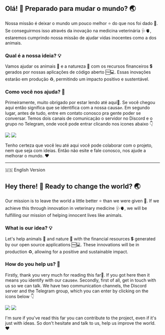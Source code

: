 ## Olá! 👋 Preparado para mudar o mundo? 🌏

Nossa missão é deixar o mundo um pouco melhor ⭐ do que nos foi dado 🚀. Se conseguirmos isso através da inovação na medicina veterinária 🩺🫀, estaremos cumprindo nossa missão de ajudar vidas inocentes como a dos animais.

### Qual é a nossa ideia? 💡

Vamos ajudar os animais 🐾 e a natureza 🌳 com os recursos financeiros 💲 gerados por nossas aplicações de código aberto 🆓💻. Essas inovações estarão em produção ♻️, permitindo um impacto positivo e sustentável.

### Como você nos ajuda? 🤝

Primeiramente, muito obrigado por estar lendo até aqui🤗. Se você chegou aqui então significa que se identifica com a nossa causa✊. Em segundo lugar, antes de tudo, entre em contato conosco pra gente poder se conversar. Temos dois canais de comunicação o servidor no Discord e o grupo no Telegram, onde você pode entrar clicando nos icones abaixo 👇

[![](https://dcbadge.limes.pink/api/server/https://discord.gg/4JHcgbesE7?compact=true)](https://discord.gg/4JHcgbesE7)
[![](https://img.shields.io/badge/Telegram-2CA5E0?style=for-the-badge&logo=telegram&logoColor=white)](https://t.me/grupo_med)

Tenho certeza que você leu até aqui você pode colaborar com o projeto, nem que seja com ideias. Então não esite e fale conosco, nos ajude a melhorar o mundo. ❤️

<hr>

🇺🇸 English Version

## Hey there! 👋 Ready to change the world? 🌏

Our mission is to leave the world a little better ⭐ than we were given 🚀. If we achieve this through innovation in veterinary medicine 🩺🫀, we will be fulfilling our mission of helping innocent lives like animals.

### What is our idea? 💡

Let's help animals 🐾 and nature 🌳 with the financial resources 💲 generated by our open source applications 🆓💻. These innovations will be in production ♻️, allowing for a positive and sustainable impact.

### How do you help us? 🤝

Firstly, thank you very much for reading this far🤗. If you got here then it means you identify with our cause✊. Secondly, first of all, get in touch with us so we can talk. We have two communication channels, the Discord server and the Telegram group, which you can enter by clicking on the icons below 👇

[![](https://dcbadge.limes.pink/api/server/https://discord.gg/4JHcgbesE7?compact=true)](https://discord.gg/4JHcgbesE7)
[![](https://img.shields.io/badge/Telegram-2CA5E0?style=for-the-badge&logo=telegram&logoColor=white)](https://t.me/grupo_med)

I'm sure if you've read this far you can contribute to the project, even if it's just with ideas. So don't hesitate and talk to us, help us improve the world. ❤️
